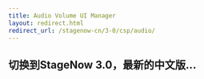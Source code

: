 ```yaml
---
title: Audio Volume UI Manager
layout: redirect.html
redirect_url: /stagenow-cn/3-0/csp/audio/
---
```


## 切换到StageNow 3.0，最新的中文版...

